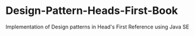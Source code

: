 # Design-Pattern-Heads-First-Book
Implementation of Design patterns in Head's First Reference using Java SE
